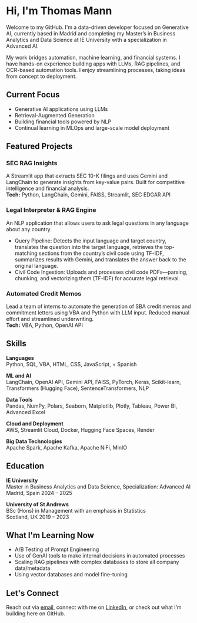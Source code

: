 # Hi, I'm Thomas Mann

Welcome to my GitHub. I'm a data-driven developer focused on Generative AI, currently based in Madrid and completing my Master’s in Business Analytics and Data Science at IE University with a specialization in Advanced AI.

My work bridges automation, machine learning, and financial systems. I have hands-on experience building apps with LLMs, RAG pipelines, and OCR-based automation tools. I enjoy streamlining processes, taking ideas from concept to deployment. 

## Current Focus

- Generative AI applications using LLMs  
- Retrieval-Augmented Generation 
- Building financial tools powered by NLP  
- Continual learning in MLOps and large-scale model deployment  

## Featured Projects

### SEC RAG Insights  
A Streamlit app that extracts SEC 10-K filings and uses Gemini and LangChain to generate insights from key-value pairs. Built for competitive intelligence and financial analysis.  
**Tech:** Python, LangChain, Gemini, FAISS, Streamlit, SEC EDGAR API

### Legal Interpreter & RAG Engine
An NLP application that allows users to ask legal questions in any language about any country.
- Query Pipeline: Detects the input language and target country, translates the question into the target language, retrieves the top-matching sections from the country’s civil code using TF-IDF, summarizes results with Gemini, and translates the answer back to the original language.
- Civil Code Ingestion: Uploads and processes civil code PDFs—parsing, chunking, and vectorizing them (TF-IDF) for accurate legal retrieval.

### Automated Credit Memos  
Lead a team of interns to automate the generation of SBA credit memos and commitment letters using VBA and Python with LLM input. Reduced manual effort and streamlined underwriting.  
**Tech:** VBA, Python, OpenAI API

## Skills

**Languages**  
Python, SQL, VBA, HTML, CSS, JavaScript, + Spanish

**ML and AI**  
LangChain, OpenAI API, Gemini API, FAISS, PyTorch, Keras, Scikit-learn, Transformers (Hugging Face), SentenceTransformers, NLP

**Data Tools**  
Pandas, NumPy, Polars, Seaborn, Matplotlib, Plotly, Tableau, Power BI, Advanced Excel

**Cloud and Deployment**  
AWS, Streamlit Cloud, Docker, Hugging Face Spaces, Render

**Big Data Technologies**  
Apache Spark, Apache Kafka, Apache NiFi, MinIO


## Education

**IE University**  
Master in Business Analytics and Data Science, Specialization: Advanced AI  
Madrid, Spain   2024 – 2025

**University of St Andrews**  
BSc (Hons) in Management with an emphasis in Statistics  
Scotland, UK   2019 – 2023

## What I'm Learning Now

- A/B Testing of Prompt Engineering 
- Use of GenAI tools to make internal decisions in automated processes
- Scaling RAG pipelines with complex databases to store all company data/metadata
- Using vector databases and model fine-tuning  

## Let's Connect

Reach out via [email](mailto:thomasjmann23@gmail.com), connect with me on [LinkedIn](https://www.linkedin.com/in/thomasjmann23), or check out what I’m building here on GitHub.

